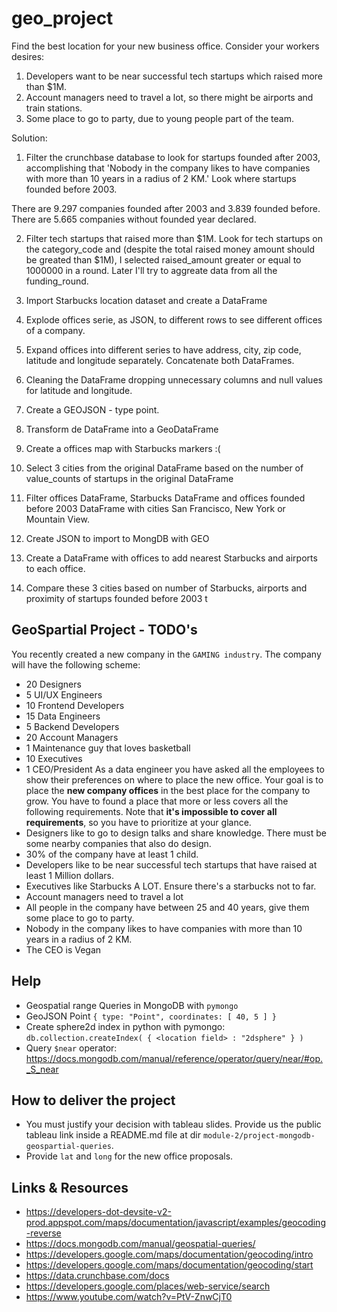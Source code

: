 # geo_project

Find the best location for your new business office. Consider your workers desires: 

1. Developers want to be near successful tech startups which raised more than $1M.
2. Account managers need to travel a lot, so there might be airports and train stations. 
3. Some place to go to party, due to young people part of the team.

Solution:

1. Filter the crunchbase database to look for startups founded after 2003, accomplishing that 'Nobody in the company likes to have companies with more than 10 years in a radius of 2 KM.'
Look where startups founded before 2003.

There are 9.297 companies founded after 2003 and 3.839 founded before. There are 5.665 companies without founded year declared.

2. Filter tech startups that raised more than $1M. Look for tech startups on the category_code and (despite the total raised money amount should be greated than $1M), I selected raised_amount greater or equal to 1000000 in a round. Later I'll try to aggreate data from all the funding_round. 

3. Import Starbucks location dataset and create a DataFrame

4. Explode offices serie, as JSON, to different rows to see different offices of a company.

5. Expand offices into different series to have address, city, zip code, latitude and longitude separately. Concatenate both DataFrames.

5. Cleaning the DataFrame dropping unnecessary columns and null values for latitude and longitude.

6. Create a GEOJSON - type point.

7. Transform de DataFrame into a GeoDataFrame

9. Create a offices map with Starbucks markers  :(

10. Select 3 cities from the original DataFrame based on the number of value_counts of startups in the original DataFrame 

11. Filter offices DataFrame, Starbucks DataFrame and offices founded before 2003 DataFrame with cities San Francisco, New York or Mountain View.

12. Create JSON to import to MongDB with GEO

13. Create a DataFrame with offices to add nearest Starbucks and airports to each office. 


11. Compare these 3 cities based on number of Starbucks, airports and proximity of startups founded before 2003 t  



## GeoSpartial Project - TODO's
You recently created a new company in the `GAMING industry`. The company will have the following scheme:
- 20 Designers
- 5 UI/UX Engineers
- 10 Frontend Developers
- 15 Data Engineers
- 5 Backend Developers
- 20 Account Managers
- 1 Maintenance guy that loves basketball
- 10 Executives
- 1 CEO/President
As a data engineer you have asked all the employees to show their preferences on where to place the new office.
Your goal is to place the **new company offices** in the best place for the company to grow.
You have to found a place that more or less covers all the following requirements.
Note that **it's impossible to cover all requirements**, so you have to prioritize at your glance.
- Designers like to go to design talks and share knowledge. There must be some nearby companies that also do design.
- 30% of the company have at least 1 child.
- Developers like to be near successful tech startups that have raised at least 1 Million dollars.
- Executives like Starbucks A LOT. Ensure there's a starbucks not to far.
- Account managers need to travel a lot
- All people in the company have between 25 and 40 years, give them some place to go to party.
- Nobody in the company likes to have companies with more than 10 years in a radius of 2 KM.
- The CEO is Vegan
## Help
- Geospatial range Queries in MongoDB with `pymongo`
- GeoJSON Point `{ type: "Point", coordinates: [ 40, 5 ] }`
- Create sphere2d index in python with pymongo: `db.collection.createIndex( { <location field> : "2dsphere" } )`
- Query `$near` operator: https://docs.mongodb.com/manual/reference/operator/query/near/#op._S_near
## How to deliver the project
- You must justify your decision with tableau slides. Provide us the public tableau link inside a README.md
  file at dir `module-2/project-mongodb-geospartial-queries`.
- Provide `lat` and `long` for the new office proposals.
## Links & Resources
- https://developers-dot-devsite-v2-prod.appspot.com/maps/documentation/javascript/examples/geocoding-reverse
- https://docs.mongodb.com/manual/geospatial-queries/
- https://developers.google.com/maps/documentation/geocoding/intro
- https://developers.google.com/maps/documentation/geocoding/start
- https://data.crunchbase.com/docs
- https://developers.google.com/places/web-service/search
- https://www.youtube.com/watch?v=PtV-ZnwCjT0
